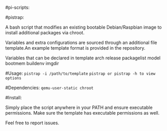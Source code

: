 #pi-scripts:



#pistrap:


A bash script that modifies an existing bootable Debian/Raspbian image to install additional packages via chroot.


Variables and extra configurations are sourced through an additional file template.An example template format is provided in the repository.


Variables that can be declared in template
 arch
release
packagelist
model
bootmem
buildenv
imgdir


#Usage:
    `pistrap -i /path/to/template`
    `pistrap or pistrap -h to view options`

#Dependencies:
`qemu-user-static chroot`

#Install:

Simply place the script anywhere in your PATH and ensure executable permissions. Make sure the template has executable permissions as well.



Feel free to report issues.    
